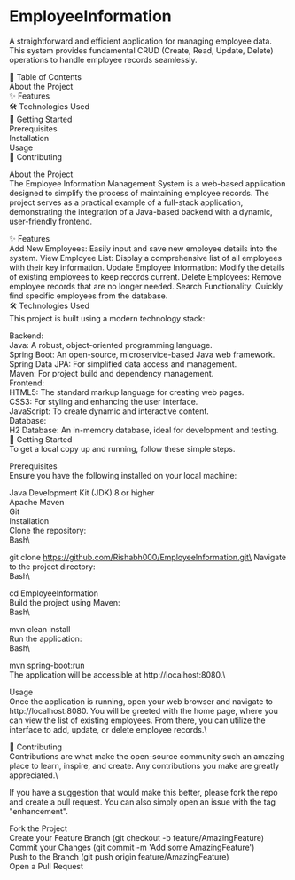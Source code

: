 # EmployeeInformation
A straightforward and efficient application for managing employee data. This system provides fundamental CRUD (Create, Read, Update, Delete) operations to handle employee records seamlessly.

📝 Table of Contents\
    About the Project\
✨ Features\
🛠️ Technologies Used\
🚀 Getting Started\
Prerequisites\
Installation\
Usage\
🤝 Contributing

About the Project\
The Employee Information Management System is a web-based application designed to simplify the process of maintaining employee records. The project serves as a practical example of a full-stack application, demonstrating the integration of a Java-based backend with a dynamic, user-friendly frontend.

✨ Features\
Add New Employees: Easily input and save new employee details into the system.
View Employee List: Display a comprehensive list of all employees with their key information.
Update Employee Information: Modify the details of existing employees to keep records current.
Delete Employees: Remove employee records that are no longer needed.
Search Functionality: Quickly find specific employees from the database.\
🛠️ Technologies Used\
This project is built using a modern technology stack:

Backend:\
Java: A robust, object-oriented programming language.\
Spring Boot: An open-source, microservice-based Java web framework.\
Spring Data JPA: For simplified data access and management.\
Maven: For project build and dependency management.\
Frontend:\
HTML5: The standard markup language for creating web pages.\
CSS3: For styling and enhancing the user interface.\
JavaScript: To create dynamic and interactive content.\
Database:\
H2 Database: An in-memory database, ideal for development and testing.\
🚀 Getting Started\
To get a local copy up and running, follow these simple steps.

Prerequisites\
Ensure you have the following installed on your local machine:

Java Development Kit (JDK) 8 or higher\
Apache Maven\
Git\
Installation\
Clone the repository:\
Bash\

git clone https://github.com/Rishabh000/EmployeeInformation.git\
Navigate to the project directory:\
Bash\

cd EmployeeInformation\
Build the project using Maven:\
Bash\

mvn clean install\
Run the application:\
Bash\

mvn spring-boot:run\
The application will be accessible at http://localhost:8080.\

Usage\
Once the application is running, open your web browser and navigate to http://localhost:8080. You will be greeted with the home page, where you can view the list of existing employees. From there, you can utilize the interface to add, update, or delete employee records.\

🤝 Contributing\
Contributions are what make the open-source community such an amazing place to learn, inspire, and create. Any contributions you make are greatly appreciated.\

If you have a suggestion that would make this better, please fork the repo and create a pull request. You can also simply open an issue with the tag "enhancement".

Fork the Project\
Create your Feature Branch (git checkout -b feature/AmazingFeature)\
Commit your Changes (git commit -m 'Add some AmazingFeature')\
Push to the Branch (git push origin feature/AmazingFeature)\
Open a Pull Request
